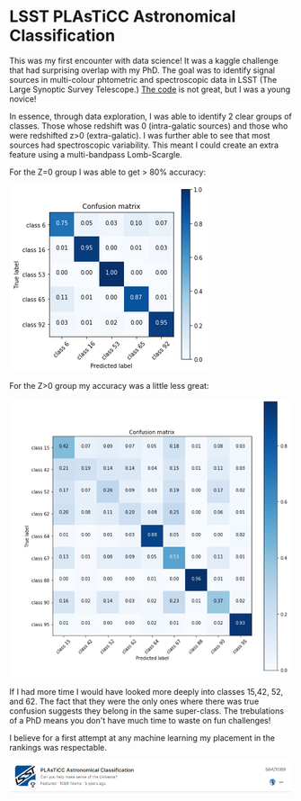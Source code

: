 # LSST PLAsTiCC Astronomical Classification

This was my first encounter with data science! It was a kaggle challenge that had surprising overlap with my PhD. The goal was to identify signal sources in multi-colour phtometric and spectroscopic data in LSST (The Large Synoptic Survey Telescope.) [The code](https://github.com/Ry-C123/LSSTplasticc_kaggle/tree/master) is not great, but I was a young novice!

In essence, through data exploration, I was able to identify 2 clear groups of classes. Those whose redshift was 0 (intra-galatic sources) and those who were redshifted z>0 (extra-galatic). I was further able to see that most sources had spectroscopic variability. This meant I could create an extra feature using a multi-bandpass Lomb-Scargle. 

For the Z=0 group I was able to get > 80% accuracy:

<img src="/images/LSSTKAG/CFM1.PNG?raw=true"/>

For the Z>0 group my accuracy was a little less great:

<img src="/images/LSSTKAG/CFM2.PNG?raw=true"/>

If I had more time I would have looked more deeply into classes 15,42, 52, and 62. The fact that they were the only ones where there was true confusion suggests they belong in the same super-class. The trebulations of a PhD means you don't have much time to waste on fun challenges!

I believe for a first attempt at any machine learning my placement in the rankings was respectable.

<img src="/images/LSSTKAG/RES.PNG?raw=true"/>
